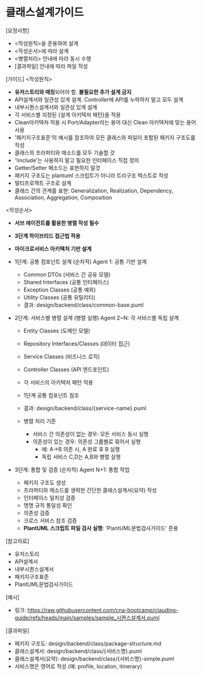 # 클래스설계가이드 

[요청사항]
- <작성원칙>을 준용하여 설계
- <작성순서>에 따라 설계
- <병렬처리> 안내에 따라 동시 수행 
- [결과파일] 안내에 따라 파일 작성   

[가이드]
<작성원칙>
- **유저스토리와 매칭**되어야 함. **불필요한 추가 설계 금지**
- API설계서와 일관성 있게 설계. Controller에 API를 누락하지 말고 모두 설계 
- 내부시퀀스설계서와 일관성 있게 설계   
- 각 서비스별 지정된 {설계 아키텍처 패턴}을 적용
- Clean아키텍처 적용 시 Port/Adapter라는 용어 대신 Clean 아키텍처에 맞는 용어 사용
- '패키지구조표준'의 예시를 참조하여 모든 클래스와 파일이 포함된 패키지 구조도를 작성 
- 클래스의 프라퍼티와 메소드를 모두 기술할 것
- '!include'는 사용하지 말고 필요한 인터페이스 직접 정의
- Getter/Setter 메소드는 표현하지 말것 
- 패키지 구조도는 plantuml 스크립트가 아니라 트리구조 텍스트로 작성  
- 멀티프로젝트 구조로 설계 
- 클래스 간의 관계를 표현: Generalization, Realization, Dependency, Association, Aggregation, Composition

<작성순서>
- **서브 에이전트를 활용한 병렬 작성 필수**
- **3단계 하이브리드 접근법 적용**
- **마이크로서비스 아키텍처 기반 설계**

- 1단계: 공통 컴포넌트 설계 (순차적)
  Agent 1: 공통 기반 설계
  - Common DTOs (서비스 간 공유 모델)
  - Shared Interfaces (공통 인터페이스)
  - Exception Classes (공통 예외)
  - Utility Classes (공통 유틸리티)
  - 결과: design/backend/class/common-base.puml

- 2단계: 서비스별 병렬 설계 (병렬 실행)
  Agent 2~N: 각 서비스별 독립 설계
  - Entity Classes (도메인 모델)
  - Repository Interfaces/Classes (데이터 접근)
  - Service Classes (비즈니스 로직)
  - Controller Classes (API 엔드포인트)
  - 각 서비스의 아키텍처 패턴 적용
  - 1단계 공통 컴포넌트 참조
  - 결과: design/backend/class/{service-name}.puml

  - 병렬 처리 기준
    - 서비스 간 의존성이 없는 경우: 모든 서비스 동시 실행
    - 의존성이 있는 경우: 의존성 그룹별로 묶어서 실행
      - 예: A→B 의존 시, A 완료 후 B 실행
      - 독립 서비스 C,D는 A,B와 병렬 실행

- 3단계: 통합 및 검증 (순차적)
  Agent N+1: 통합 작업
  - 패키지 구조도 생성
  - 프라퍼티와 메소드를 생략한 간단한 클래스설계서(요약) 작성
  - 인터페이스 일치성 검증
  - 명명 규칙 통일성 확인
  - 의존성 검증
  - 크로스 서비스 참조 검증
  - **PlantUML 스크립트 파일 검사 실행**: 'PlantUML문법검사가이드' 준용

[참고자료]
- 유저스토리
- API설계서
- 내부시퀀스설계서
- 패키지구조표준
- PlantUML문법검사가이드

[예시]
- 링크: https://raw.githubusercontent.com/cna-bootcamp/clauding-guide/refs/heads/main/samples/sample_시퀀스설계서.puml
  
[결과파일]
- 패키지 구조도: design/backend/class/package-structure.md
- 클래스설계서: design/backend/class/{서비스명}.puml
- 클래스설계서(요약): design/backend/class/{서비스명}-simple.puml
- 서비스명은 영어로 작성 (예: profile, location, itinerary)
  